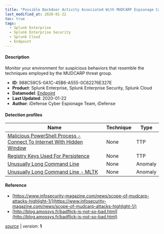 ```yaml
---
title: "Possible Backdoor Activity Associated With MUDCARP Espionage Campaigns"
last_modified_at: 2020-01-22
toc: true
tags:
  - Splunk Enterprise
  - Splunk Enterprise Security
  - Splunk Cloud
  - Endpoint
---
```


#### Description

Monitor your environment for suspicious behaviors that resemble the techniques employed by the MUDCARP threat group.

- **ID**: 988C59C5-0A1C-45B6-A555-0C62276E327E
- **Product**: Splunk Enterprise, Splunk Enterprise Security, Splunk Cloud
- **Datamodel**: [Endpoint](https://docs.splunk.com/Documentation/CIM/latest/User/Endpoint)
- **Last Updated**: 2020-01-22
- **Author**: iDefense Cyber Espionage Team, iDefense

#### Detection profiles

| Name        | Technique   | Type         |
| ----------- | ----------- |--------------|
| [Malicious PowerShell Process - Connect To Internet With Hidden Window](/endpoint/malicious_powershell_process_-_connect_to_internet_with_hidden_window/) | None | TTP |
| [Registry Keys Used For Persistence](/endpoint/registry_keys_used_for_persistence/) | None | TTP |
| [Unusually Long Command Line](/endpoint/unusually_long_command_line/) | None | Anomaly |
| [Unusually Long Command Line - MLTK](/endpoint/unusually_long_command_line_-_mltk/) | None | Anomaly |

#### Reference

* [https://www.infosecurity-magazine.com/news/scope-of-mudcarp-attacks-highlight-1/](https://www.infosecurity-magazine.com/news/scope-of-mudcarp-attacks-highlight-1/)
* [http://blog.amossys.fr/badflick-is-not-so-bad.html](http://blog.amossys.fr/badflick-is-not-so-bad.html)



[*source*](https://github.com/splunk/security_content/tree/develop/stories/possible_backdoor_activity_associated_with_mudcarp_espionage_campaigns.yml) \| *version*: **1**